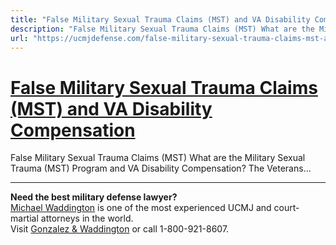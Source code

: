 ```yaml
---
title: "False Military Sexual Trauma Claims (MST) and VA Disability Compensation"
description: "False Military Sexual Trauma Claims (MST) What are the Military Sexual Trauma (MST) Program and VA Disability Compensation? The Veterans..."
url: "https://ucmjdefense.com/false-military-sexual-trauma-claims-mst-and-va-disability-compensation.html"
---
```


# [False Military Sexual Trauma Claims (MST) and VA Disability Compensation](https://ucmjdefense.com/false-military-sexual-trauma-claims-mst-and-va-disability-compensation.html)

False Military Sexual Trauma Claims (MST) What are the Military Sexual Trauma (MST) Program and VA Disability Compensation? The Veterans...

---

**Need the best military defense lawyer?**  
[Michael Waddington](https://ucmjdefense.com/attorneys/michael-stewart-waddington-partner.html) is one of the most experienced UCMJ and court-martial attorneys in the world.  
Visit [Gonzalez & Waddington](https://ucmjdefense.com) or call 1-800-921-8607.
